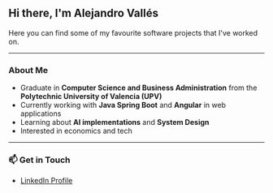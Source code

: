 

## Hi there, I'm Alejandro Vallés  

Here you can find some of my favourite software projects that I've worked on.

---

###  About Me  
- Graduate in **Computer Science and Business Administration** from the **Polytechnic University of Valencia (UPV)** 
- Currently working with **Java Spring Boot** and **Angular** in web applications  
- Learning about **AI implementations** and **System Design**
- Interested in economics and tech

---

### 📫 Get in Touch   
-  [LinkedIn Profile](#www.linkedin.com/in/avalriv)  


<!--
**avallesrepository/avallesrepository** is a ✨ _special_ ✨ repository because its `README.md` (this file) appears on your GitHub profile.

Here are some ideas to get you started:

- 🔭 I’m currently working on ...
- 🌱 I’m currently learning ...
- 👯 I’m looking to collaborate on ...
- 🤔 I’m looking for help with ...
- 💬 Ask me about ...
- 📫 How to reach me: ...
- 😄 Pronouns: ...
- ⚡ Fun fact: ...
-->
